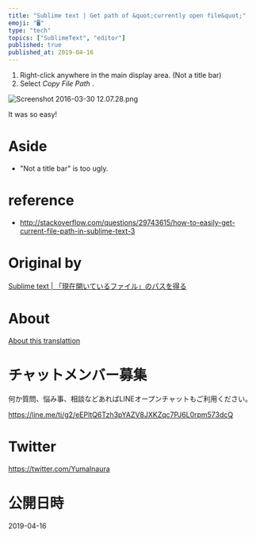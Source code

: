 ```yaml
---
title: "Sublime text | Get path of &quot;currently open file&quot;"
emoji: "🖥"
type: "tech"
topics: ["SublimeText", "editor"]
published: true
published_at: 2019-04-16
---
```


1. Right-click anywhere in the main display area. (Not a title bar) 
2. Select _Copy File Path_ . 

![Screenshot 2016-03-30 12.07.28.png](https://qiita-image-store.s3.amazonaws.com/0/90607/1f1dcce9-48b5-95f8-53a9-cbda56ce6f2a.png)

It was so easy!

# Aside 

- "Not a title bar" is too ugly. 

# reference 

- http://stackoverflow.com/questions/29743615/how-to-easily-get-current-file-path-in-sublime-text-3 


# Original by
[Sublime text | 「現在開いているファイル」のパスを得る](https://qiita.com/Yinaura/items/f96b331da0e1b80f1696)

# About

[About this translattion](https://qiita.com/YumaInaura/items/7f6fd1e9310a6816469a)








<!-- Update From Qiita API -->

# チャットメンバー募集


何か質問、悩み事、相談などあればLINEオープンチャットもご利用ください。

https://line.me/ti/g2/eEPltQ6Tzh3pYAZV8JXKZqc7PJ6L0rpm573dcQ





# Twitter


https://twitter.com/YumaInaura


<!-- Update From Qiita API -->



# 公開日時

2019-04-16

